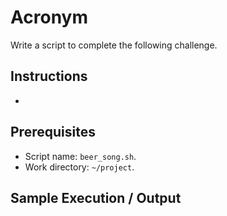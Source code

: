 # Acronym

Write a script to complete the following challenge.

## Instructions

- 

## Prerequisites

- Script name: `beer_song.sh`.
- Work directory: `~/project`.

## Sample Execution / Output
